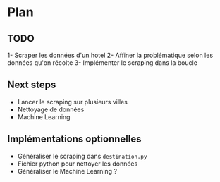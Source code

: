 # Plan

## TODO

1- Scraper les données d'un hotel
2- Affiner la problématique selon les données qu'on récolte
3- Implémenter le scraping dans la boucle

## Next steps

- Lancer le scraping sur plusieurs villes
- Nettoyage de données
- Machine Learning

## Implémentations optionnelles
 
- Généraliser le scraping dans `destination.py`
- Fichier python pour nettoyer les données
- Généraliser le Machine Learning ?